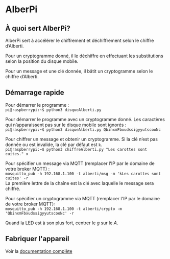 # AlberPi

## À quoi sert AlberPi?

AlberPi sert à accélérer le chiffrement et déchiffrement selon le chiffre d’Alberti. 

Pour un cryptogramme donné, il le déchiffre en effectuant les substitutions selon la position du disque mobile.

Pour un message et une clé donnée, il bâtit un cryptogramme selon le chiffre d’Alberti.

## Démarrage rapide

Pour démarrer le programme : \
`pi@raspberrypi:~$ python3 disqueAlberti.py`  

Pour démarrer le programme avec un cryptogramme donné. Les caractères qui n’apparaissent pas sur le disque mobile sont ignorés : \
`pi@raspberrypi:~$ python3 disqueAlberti.py QbinxmFbxudssigyyutscooNc`

Pour chiffrer un message et obtenir un cryptogramme. Si la clé n’est pas donnée ou est invalide, la clé par défaut est `k`. \
`pi@raspberrypi:~$ python3 chiffreAlberti.py "Les carottes sont cuites." x` 

Pour spécifier un message via MQTT (remplacer l'IP par le domaine de votre broker MQTT) : \
`mosquitto_pub -h 192.168.1.100 -t alberti/msg -m 'kLes carottes sont cuites' -r` \
La première lettre de la chaîne est la clé avec laquelle le message sera chiffré.

Pour spécifier un cryptogramme via MQTT (remplacer l'IP par le domaine de votre broker MQTT):\
`mosquitto_pub -h 192.168.1.100 -t alberti/crypto -m 'QbinxmFbxudssigyyutscooNc' -r`

Quand la LED est à son plus fort, centrer le *g* sur le *A*.
 
## Fabriquer l'appareil
Voir la [documentation complète](documentation/Alberti.pdf)
